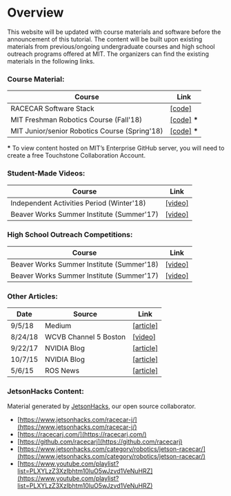 # Overview
This website will be updated with course materials and software before the announcement of this tutorial.
The content will be built upon existing materials from previous/ongoing undergraduate courses and high school outreach
programs offered at MIT. The organizers can find the existing materials in the following links.

### Course Material:

| Course | Link |
| ------ | ---- |
| RACECAR Software Stack | [[code]](https://github.com/mit-racecar) |
| MIT Freshman Robotics Course (Fall'18) | [[code]](https://github.mit.edu/6a01-racecar) __*__ |
| MIT Junior/senior Robotics Course (Spring'18) | [[code]](https://github.mit.edu/2018-RSS) __*__ |

__*__ To view content hosted on MIT’s Enterprise GitHub server, you will need to create a free Touchstone Collaboration Account.

### Student-Made Videos:

| Course | Link | 
| ------ | ---- |
| Independent Activities Period (Winter'18) | [[video]](https://youtu.be/oIb0XtrPWFs) |
| Beaver Works Summer Institute (Summer'17) | [[video]](https://youtu.be/UHa4HKa97m8) |

### High School Outreach Competitions:

| Course | Link |
| ------ | ---- |
| Beaver Works Summer Institute (Summer'18) | [[video]](https://youtu.be/9CT-LP0NHBo?t=148) |
| Beaver Works Summer Institute (Summer'17) | [[video]](https://youtu.be/UjVatZ3NK5U) |

### Other Articles:

| Date | Source | Link |
| ---- | ------ | ---- |
| 9/5/18 | Medium | [[article]](https://medium.com/syncedreview/racecar-a-powerful-platform-for-robotics-research-and-teaching-55ca86c8dc8) |
| 8/24/18 | WCVB Channel 5 Boston | [[video]](https://www.wcvb.com/article/engineering-students-work-with-drones-cars-at-unique-summer-camp/22827909) |
| 9/22/17 | NVIDIA Blog | [[article]](https://blogs.nvidia.com/blog/2017/09/22/self-driving-cars-mit-summer/) |
| 10/7/15 | NVIDIA Blog | [[article]](https://blogs.nvidia.com/blog/2015/10/07/robot-racecars-jetson/)
| 5/6/15 | ROS News | [[article]](http://www.ros.org/news/2015/05/mit-racecar-course-using-ros.html) |


### JetsonHacks Content:

Material generated by [JetsonHacks](https://www.jetsonhacks.com/), our open source collaborator.
* [https://www.jetsonhacks.com/racecar-j/](https://www.jetsonhacks.com/racecar-j/)
* [https://racecarj.com/](https://racecarj.com/)
* [https://github.com/racecarj](https://github.com/racecarj)
* [https://www.jetsonhacks.com/category/robotics/jetson-racecar/](https://www.jetsonhacks.com/category/robotics/jetson-racecar/)
* [https://www.youtube.com/playlist?list=PLXYLzZ3XzIbhtm10luO5wJzvd1VeNuHRZ](https://www.youtube.com/playlist?list=PLXYLzZ3XzIbhtm10luO5wJzvd1VeNuHRZ)

<!-- Not sure why the autolink plugin isn't working... -->
<!-- https://george-hawkins.github.io/basic-gfm-jekyll/redcarpet-extensions.html -->
